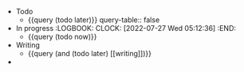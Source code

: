 - Todo
	- {{query (todo later)}}
	  query-table:: false
- In progress
  :LOGBOOK:
  CLOCK: [2022-07-27 Wed 05:12:36]
  :END:
	- {{query (todo now)}}
- Writing
	- {{query (and (todo later) [[writing]])}}
-